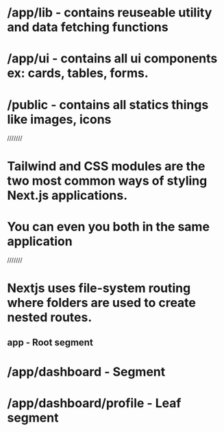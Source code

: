 # /app/lib - contains reuseable utility and data fetching functions
# /app/ui - contains all ui components ex: cards, tables, forms.
# /public - contains all statics things like images, icons
///////
# Tailwind and CSS modules are the two most common ways of styling Next.js applications.
# You can even you both in the same application
///////
# Nextjs uses file-system routing where folders are used to create nested routes.

## app - Root segment
# /app/dashboard - Segment
# /app/dashboard/profile - Leaf segment
